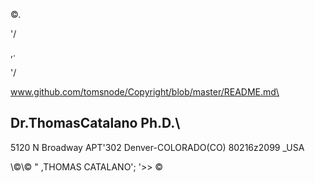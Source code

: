 ©\.

'\/

,\.

'\/

www.github.com/tomsnode/Copyright/blob/master/README.md\

Dr.ThomasCatalano Ph.D.\
---------------------
5120 N Broadway APT'302 
Denver-COLORADO(CO) 80216z2099 _USA

\©\© " ,THOMAS CATALANO'; '>> ©
